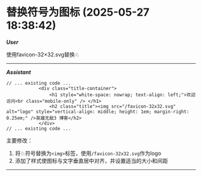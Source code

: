 <!-- Generated by SpecStory -->

# 替换符号为图标 (2025-05-27 18:38:42)

_**User**_

使用favicon-32×32.svg替换♘

---

_**Assistant**_

```astro:src/pages/index.astro
// ... existing code ...
			<div class="title-container">
				<h1 style="white-space: nowrap; text-align: left;">欢迎访问<br class="mobile-only" /> </h1>
				<h2 class="title"><img src="/favicon-32x32.svg" alt="logo" style="vertical-align: middle; height: 1em; margin-right: 0.25em;" />英雄无敌3 博客</h2>
			</div>
// ... existing code ...
```

主要修改：
1. 将♘符号替换为`<img>`标签，使用`/favicon-32x32.svg`作为logo
2. 添加了样式使图标与文字垂直居中对齐，并设置适当的大小和间距

---

